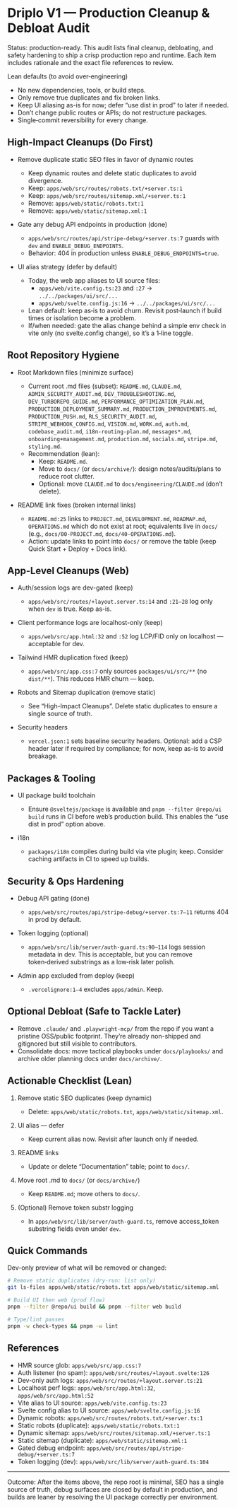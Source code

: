 # Driplo V1 — Production Cleanup & Debloat Audit

Status: production-ready. This audit lists final cleanup, debloating, and safety hardening to ship a crisp production repo and runtime. Each item includes rationale and the exact file references to review.

Lean defaults (to avoid over‑engineering)
- No new dependencies, tools, or build steps.
- Only remove true duplicates and fix broken links.
- Keep UI aliasing as-is for now; defer “use dist in prod” to later if needed.
- Don’t change public routes or APIs; do not restructure packages.
- Single‑commit reversibility for every change.

## High-Impact Cleanups (Do First)

- Remove duplicate static SEO files in favor of dynamic routes
  - Keep dynamic routes and delete static duplicates to avoid divergence.
  - Keep: `apps/web/src/routes/robots.txt/+server.ts:1`
  - Keep: `apps/web/src/routes/sitemap.xml/+server.ts:1`
  - Remove: `apps/web/static/robots.txt:1`
  - Remove: `apps/web/static/sitemap.xml:1`

- Gate any debug API endpoints in production (done)
  - `apps/web/src/routes/api/stripe-debug/+server.ts:7` guards with `dev` and `ENABLE_DEBUG_ENDPOINTS`.
  - Behavior: 404 in production unless `ENABLE_DEBUG_ENDPOINTS=true`.

- UI alias strategy (defer by default)
  - Today, the web app aliases to UI source files:
    - `apps/web/vite.config.ts:23` and `:27` → `../../packages/ui/src/...`
    - `apps/web/svelte.config.js:16` → `../../packages/ui/src/...`
  - Lean default: keep as‑is to avoid churn. Revisit post‑launch if build times or isolation become a problem.
  - If/when needed: gate the alias change behind a simple env check in vite only (no svelte.config change), so it’s a 1‑line toggle.

## Root Repository Hygiene

- Root Markdown files (minimize surface)
  - Current root .md files (subset): `README.md`, `CLAUDE.md`, `ADMIN_SECURITY_AUDIT.md`, `DEV_TROUBLESHOOTING.md`, `DEV_TURBOREPO_GUIDE.md`, `PERFORMANCE_OPTIMIZATION_PLAN.md`, `PRODUCTION_DEPLOYMENT_SUMMARY.md`, `PRODUCTION_IMPROVEMENTS.md`, `PRODUCTION_PUSH.md`, `RLS_SECURITY_AUDIT.md`, `STRIPE_WEBHOOK_CONFIG.md`, `VISION.md`, `WORK.md`, `auth.md`, `codebase_audit.md`, `i18n-routing-plan.md`, `messages*.md`, `onboarding+management.md`, `production.md`, `socials.md`, `stripe.md`, `styling.md`.
  - Recommendation (lean):
    - Keep: `README.md`.
    - Move to `docs/` (or `docs/archive/`): design notes/audits/plans to reduce root clutter.
    - Optional: move `CLAUDE.md` to `docs/engineering/CLAUDE.md` (don’t delete).

- README link fixes (broken internal links)
  - `README.md:25` links to `PROJECT.md`, `DEVELOPMENT.md`, `ROADMAP.md`, `OPERATIONS.md` which do not exist at root; equivalents live in `docs/` (e.g., `docs/00-PROJECT.md`, `docs/40-OPERATIONS.md`).
  - Action: update links to point into `docs/` or remove the table (keep Quick Start + Deploy + Docs link).

## App-Level Cleanups (Web)

- Auth/session logs are dev-gated (keep)
  - `apps/web/src/routes/+layout.server.ts:14` and `:21–28` log only when `dev` is true. Keep as-is.

- Client performance logs are localhost-only (keep)
  - `apps/web/src/app.html:32` and `:52` log LCP/FID only on localhost — acceptable for dev.

- Tailwind HMR duplication fixed (keep)
  - `apps/web/src/app.css:7` only sources `packages/ui/src/**` (no `dist/**`). This reduces HMR churn — keep.

- Robots and Sitemap duplication (remove static)
  - See “High-Impact Cleanups”. Delete static duplicates to ensure a single source of truth.

- Security headers
  - `vercel.json:1` sets baseline security headers. Optional: add a CSP header later if required by compliance; for now, keep as-is to avoid breakage.

## Packages & Tooling

- UI package build toolchain
  - Ensure `@sveltejs/package` is available and `pnpm --filter @repo/ui build` runs in CI before web’s production build. This enables the “use dist in prod” option above.

- i18n
  - `packages/i18n` compiles during build via vite plugin; keep. Consider caching artifacts in CI to speed up builds.

## Security & Ops Hardening

- Debug API gating (done)
  - `apps/web/src/routes/api/stripe-debug/+server.ts:7–11` returns 404 in prod by default.

- Token logging (optional)
  - `apps/web/src/lib/server/auth-guard.ts:90–114` logs session metadata in dev. This is acceptable, but you can remove token‑derived substrings as a low‑risk later polish.

- Admin app excluded from deploy (keep)
  - `.vercelignore:1–4` excludes `apps/admin`. Keep.

## Optional Debloat (Safe to Tackle Later)

- Remove `.claude/` and `.playwright-mcp/` from the repo if you want a pristine OSS/public footprint. They’re already non-shipped and gitignored but still visible to contributors.
- Consolidate docs: move tactical playbooks under `docs/playbooks/` and archive older planning docs under `docs/archive/`.

## Actionable Checklist (Lean)

1) Remove static SEO duplicates (keep dynamic)
   - Delete: `apps/web/static/robots.txt`, `apps/web/static/sitemap.xml`.

2) UI alias — defer
   - Keep current alias now. Revisit after launch only if needed.

3) README links
   - Update or delete “Documentation” table; point to `docs/`.

4) Move root .md to `docs/` (or `docs/archive/`)
   - Keep `README.md`; move others to `docs/`.

5) (Optional) Remove token substr logging
   - In `apps/web/src/lib/server/auth-guard.ts`, remove access_token substring fields even under `dev`.

## Quick Commands

Dev-only preview of what will be removed or changed:

```bash
# Remove static duplicates (dry-run: list only)
git ls-files apps/web/static/robots.txt apps/web/static/sitemap.xml

# Build UI then web (prod flow)
pnpm --filter @repo/ui build && pnpm --filter web build

# Type/lint passes
pnpm -w check-types && pnpm -w lint
```

## References

- HMR source glob: `apps/web/src/app.css:7`
- Auth listener (no spam): `apps/web/src/routes/+layout.svelte:126`
- Dev-only auth logs: `apps/web/src/routes/+layout.server.ts:21`
- Localhost perf logs: `apps/web/src/app.html:32`, `apps/web/src/app.html:52`
- Vite alias to UI source: `apps/web/vite.config.ts:23`
- Svelte config alias to UI source: `apps/web/svelte.config.js:16`
- Dynamic robots: `apps/web/src/routes/robots.txt/+server.ts:1`
- Static robots (duplicate): `apps/web/static/robots.txt:1`
- Dynamic sitemap: `apps/web/src/routes/sitemap.xml/+server.ts:1`
- Static sitemap (duplicate): `apps/web/static/sitemap.xml:1`
- Gated debug endpoint: `apps/web/src/routes/api/stripe-debug/+server.ts:7`
- Token logging (dev): `apps/web/src/lib/server/auth-guard.ts:104`

---

Outcome: After the items above, the repo root is minimal, SEO has a single source of truth, debug surfaces are closed by default in production, and builds are leaner by resolving the UI package correctly per environment.
